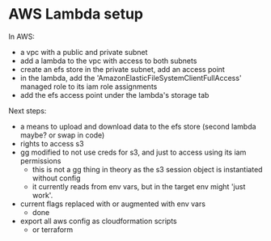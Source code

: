 # AWS Lambda setup

In AWS:

- a vpc with a public and private subnet
- add a lambda to the vpc with access to both subnets
- create an efs store in the private subnet, add an access point
- in the lambda, add the 'AmazonElasticFileSystemClientFullAccess' managed role to its iam role assignments
- add the efs access point under the lambda's storage tab

Next steps:

- a means to upload and download data to the efs store (second lambda maybe? or swap in code)
- rights to access s3
- gg modified to not use creds for s3, and just to access using its iam permissions
  - this is not a gg thing in theory as the s3 session object is instantiated without config
  - it currently reads from env vars, but in the target env might 'just work'.
- current flags replaced with or augmented with env vars
  - done
- export all aws config as cloudformation scripts
  - or terraform